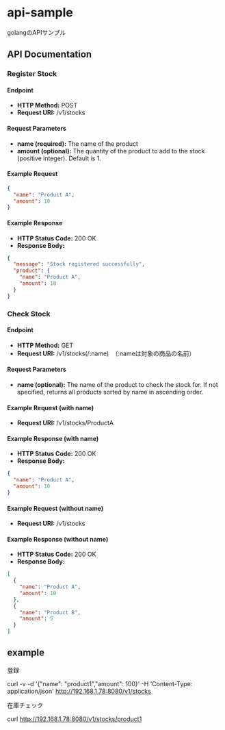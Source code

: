 # api-sample
golangのAPIサンプル

## API Documentation

### Register Stock

#### Endpoint
- **HTTP Method:** POST
- **Request URI:** /v1/stocks

#### Request Parameters
- **name (required):** The name of the product
- **amount (optional):** The quantity of the product to add to the stock (positive integer). Default is 1.

#### Example Request
```json
{
  "name": "Product A",
  "amount": 10
}
```

#### Example Response
- **HTTP Status Code:** 200 OK
- **Response Body:**
```json
{
  "message": "Stock registered successfully",
  "product": {
    "name": "Product A",
    "amount": 10
  }
}
```

### Check Stock

#### Endpoint
- **HTTP Method:** GET
- **Request URI:** /v1/stocks(/:name)　（:nameは対象の商品の名前）

#### Request Parameters
- **name (optional):** The name of the product to check the stock for. If not specified, returns all products sorted by name in ascending order.

#### Example Request (with name)
- **Request URI:** /v1/stocks/ProductA

#### Example Response (with name)
- **HTTP Status Code:** 200 OK
- **Response Body:**
```json
{
  "name": "Product A",
  "amount": 10
}
```

#### Example Request (without name)
- **Request URI:** /v1/stocks

#### Example Response (without name)
- **HTTP Status Code:** 200 OK
- **Response Body:**
```json
[
  {
    "name": "Product A",
    "amount": 10
  },
  {
    "name": "Product B",
    "amount": 5
  }
]
```



## example

登録

curl -v -d '{"name": "product1","amount": 100}' -H 'Content-Type: application/json' http://192.168.1.78:8080/v1/stocks

在庫チェック

curl http://192.168.1.78:8080/v1/stocks/product1